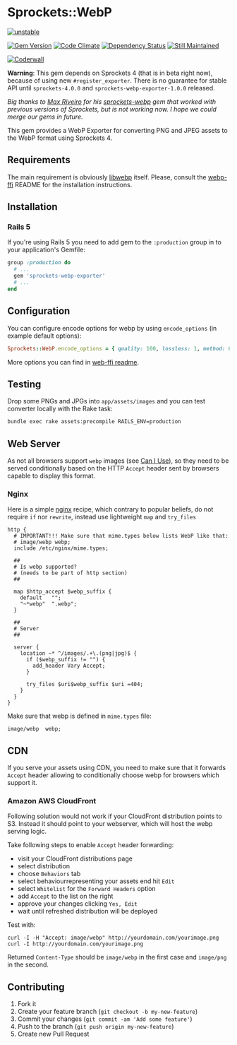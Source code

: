 # Sprockets::WebP

[![unstable](https://rawgithub.com/hughsk/stability-badges/master/dist/unstable.svg)](http://github.com/hughsk/stability-badges)

[![Gem Version](https://badge.fury.io/rb/sprockets-webp.png)](http://badge.fury.io/rb/sprockets-webp)
[![Code Climate](https://codeclimate.com/github/alsemyonov/sprockets-webp-exporter.png)](https://codeclimate.com/github/alsemyonov/sprockets-webp-exporter)
[![Dependency Status](https://gemnasium.com/alsemyonov/sprockets-webp-exporter.png)](https://gemnasium.com/alsemyonov/sprockets-webp-exporter)
[![Still Maintained](http://stillmaintained.com/alsemyonov/sprockets-webp-exporter.png)](http://stillmaintained.com/alsemyonov/sprockets-webp-exporter)

[![Coderwall](https://api.coderwall.com/alsemyonov/endorsecount.png)](https://coderwall.com/alsemyonov)

**Warning**: This gem depends on Sprockets 4 (that is in beta right now), because of using new `#register_exporter`.
There is no guarantee for stable API until `sprockets-4.0.0` and `sprockets-webp-exporter-1.0.0` released.

_Big thanks to [Max Riveiro](https://github.com/kavu) for his [sprockets-webp](https://github.com/kavu/sprockets-webp) 
gem that worked with previous versions of Sprockets, but is not working now. I hope we could merge our gems in future._

This gem provides a WebP Exporter for converting PNG and JPEG assets to the WebP format using Sprockets 4.

## Requirements

The main requirement is obviously [libwebp](https://developers.google.com/speed/webp/) itself. Please, consult the [webp-ffi](https://github.com/le0pard/webp-ffi) README for the installation instructions.

## Installation

### Rails 5

If you're using Rails 5 you need to add gem to the ```:production``` group in to your application's Gemfile:

```ruby
group :production do
  # ...
  gem 'sprockets-webp-exporter'
  # ...
end
```

## Configuration

You can configure encode options for webp by using `encode_options` (in example default options):

```ruby
Sprockets::WebP.encode_options = { quality: 100, lossless: 1, method: 6, alpha_filtering: 2, alpha_compression: 0, alpha_quality: 100 }
```

More options you can find in [web-ffi readme](https://github.com/le0pard/webp-ffi#encode-webp-image).

## Testing

Drop some PNGs and JPGs into ```app/assets/images``` and you can test converter locally with the Rake task:

```bash
bundle exec rake assets:precompile RAILS_ENV=production
```

## Web Server

As not all browsers support ``webp`` images (see [Can I Use](http://caniuse.com/webp)), so they need to be served conditionally based on the HTTP ``Accept`` header sent by browsers capable to display this format.

### Nginx

Here is a simple [nginx](http://nginx.org) recipe, which contrary to popular beliefs, do not require ``if`` nor ``rewrite``, instead use lightweight ``map`` and ``try_files``

```nginx
http {
  # IMPORTANT!!! Make sure that mime.types below lists WebP like that:
  # image/webp webp;
  include /etc/nginx/mime.types;

  ##
  # Is webp supported?
  # (needs to be part of http section)
  ##

  map $http_accept $webp_suffix {
    default   "";
    "~*webp"  ".webp";
  }

  ##
  # Server
  ##

  server {
    location ~* ^/images/.+\.(png|jpg)$ {
      if ($webp_suffix != "") {
        add_header Vary Accept;
      }

      try_files $uri$webp_suffix $uri =404;
    }
  }
}
```

Make sure that webp is defined in `mime.types` file:

```nginx
image/webp  webp;
```

## CDN

If you serve your assets using CDN, you need to make sure that it forwards `Accept` header allowing to conditionally choose webp for browsers which support it.

### Amazon AWS CloudFront

Following solution would not work if your CloudFront distribution points to S3. Instead it should point to your webserver, which will host the webp serving logic.

Take following steps to enable `Accept` header forwarding:

* visit your CloudFront distributions page
* select distribution
* choose `Behaviors` tab
* select behaviourrepresenting your assets end hit `Edit`
* select `Whitelist` for the `Forward Headers` option
* add `Accept` to the list on the right
* approve your changes clicking `Yes, Edit`
* wait until refreshed distribution will be deployed

Test with:

```
curl -I -H "Accept: image/webp" http://yourdomain.com/yourimage.png
curl -I http://yourdomain.com/yourimage.png
```

Returned `Content-Type` should be `image/webp` in the first case and `image/png` in the second.


## Contributing

1. Fork it
2. Create your feature branch (`git checkout -b my-new-feature`)
3. Commit your changes (`git commit -am 'Add some feature'`)
4. Push to the branch (`git push origin my-new-feature`)
5. Create new Pull Request
